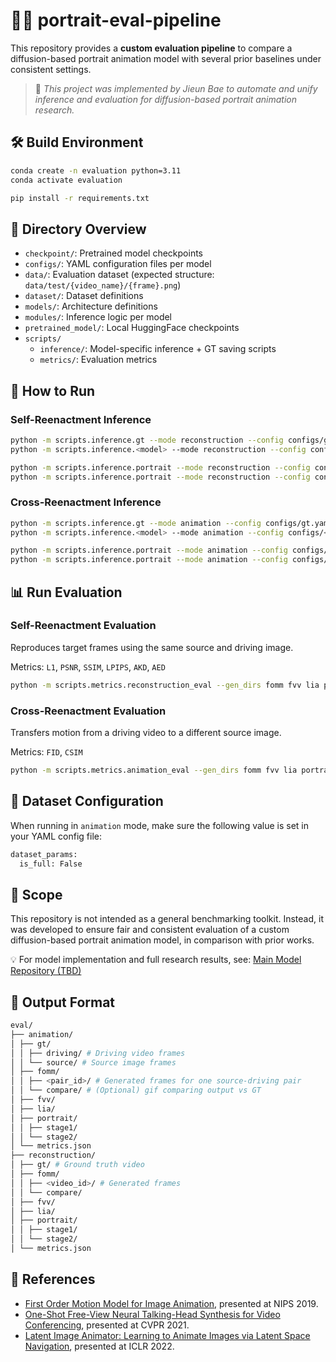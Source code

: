 # 🧑‍🎨 portrait-eval-pipeline

This repository provides a **custom evaluation pipeline** to compare a diffusion-based portrait animation model with several prior baselines under consistent settings.

> 📌 *This project was implemented by Jieun Bae to automate and unify inference and evaluation for diffusion-based portrait animation research.*


## 🛠️ Build Environment

```bash
conda create -n evaluation python=3.11
conda activate evaluation

pip install -r requirements.txt
```


## 📁 Directory Overview

- `checkpoint/`: Pretrained model checkpoints
- `configs/`: YAML configuration files per model
- `data/`: Evaluation dataset (expected structure: `data/test/{video_name}/{frame}.png`)
- `dataset/`: Dataset definitions
- `models/`: Architecture definitions
- `modules/`: Inference logic per model
- `pretrained_model/`: Local HuggingFace checkpoints
- `scripts/`
  - `inference/`: Model-specific inference + GT saving scripts
  - `metrics/`: Evaluation metrics


## 🚀 How to Run

### Self-Reenactment Inference

```bash
python -m scripts.inference.gt --mode reconstruction --config configs/gt.yaml
python -m scripts.inference.<model> --mode reconstruction --config configs/<model>.yaml --checkpoint checkpoint/<model>.pth

python -m scripts.inference.portrait --mode reconstruction --config configs/portrait_stage1.yaml --tag stage1
python -m scripts.inference.portrait --mode reconstruction --config configs/portrait_stage2.yaml --tag stage2
```

### Cross-Reenactment Inference

```bash
python -m scripts.inference.gt --mode animation --config configs/gt.yaml
python -m scripts.inference.<model> --mode animation --config configs/<model>.yaml --checkpoint checkpoint/<model>.pth

python -m scripts.inference.portrait --mode animation --config configs/portrait_stage1.yaml --tag stage1
python -m scripts.inference.portrait --mode animation --config configs/portrait_stage2.yaml --tag stage2
```


## 📊 Run Evaluation

### Self-Reenactment Evaluation

Reproduces target frames using the same source and driving image.

Metrics: `L1`, `PSNR`, `SSIM`, `LPIPS`, `AKD`, `AED`

```bash
python -m scripts.metrics.reconstruction_eval --gen_dirs fomm fvv lia portrait/stage1 portrait/stage2
```

### Cross-Reenactment Evaluation

Transfers motion from a driving video to a different source image.

Metrics: `FID`, `CSIM`

```bash
python -m scripts.metrics.animation_eval --gen_dirs fomm fvv lia portrait/stage1 portrait/stage2
```


## 🔧 Dataset Configuration

When running in `animation` mode, make sure the following value is set in your YAML config file:

```bash
dataset_params:
  is_full: False
```


## 📌 Scope
This repository is not intended as a general benchmarking toolkit.
Instead, it was developed to ensure fair and consistent evaluation of a custom diffusion-based portrait animation model, in comparison with prior works.

💡 For model implementation and full research results, see: [Main Model Repository (TBD)]()


## 💾 Output Format

```bash
eval/
├── animation/
│ ├── gt/
│ │ ├── driving/ # Driving video frames
│ │ └── source/ # Source image frames
│ ├── fomm/
│ │ ├── <pair_id>/ # Generated frames for one source-driving pair
│ │ └── compare/ # (Optional) gif comparing output vs GT
│ ├── fvv/
│ ├── lia/
│ ├── portrait/
│ │ ├── stage1/
│ │ └── stage2/
│ └── metrics.json
├── reconstruction/
│ ├── gt/ # Ground truth video
│ ├── fomm/
│ │ ├── <video_id>/ # Generated frames
│ │ └── compare/
│ ├── fvv/
│ ├── lia/
│ ├── portrait/
│ │ ├── stage1/
│ │ └── stage2/
│ └── metrics.json
```


## 🔗 References

- [First Order Motion Model for Image Animation](https://github.com/AliaksandrSiarohin/first-order-model), presented at NIPS 2019.
- [One-Shot Free-View Neural Talking-Head Synthesis for Video Conferencing](https://github.com/zhanglonghao1992/One-Shot_Free-View_Neural_Talking_Head_Synthesis), presented at CVPR 2021.
- [Latent Image Animator: Learning to Animate Images via Latent Space Navigation](https://github.com/wyhsirius/LIA), presented at ICLR 2022.
